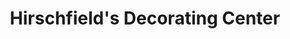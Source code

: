 ---
title: "Hirschfield's Decorating Center"
url: /rochester/hirschfields-decorating-center/
shop: interior decoration
---